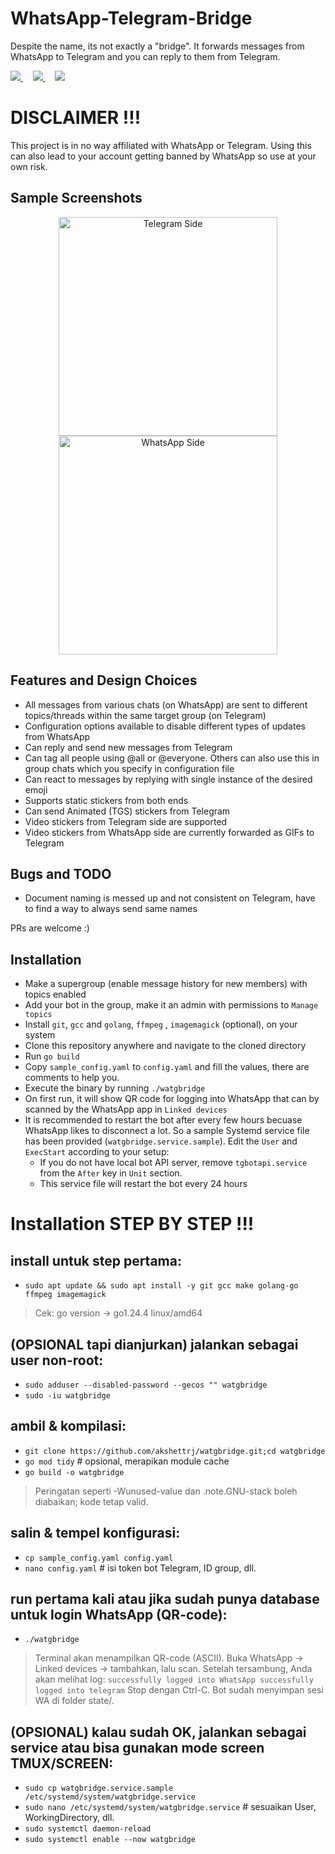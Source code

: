 # WhatsApp-Telegram-Bridge

Despite the name, its not exactly a "bridge". It forwards messages from WhatsApp to Telegram and you can reply to them
from Telegram.

<a href="https://t.me/PropheCProjects">
  <img src="https://img.shields.io/badge/Updates_Channel-2CA5E0?style=for-the-badge&logo=telegram&logoColor=white"></img>
</a>&nbsp; &nbsp;
<a href="https://t.me/WaTgBridge">
  <img src="https://img.shields.io/badge/Discussion_Group-2CA5E0?style=for-the-badge&logo=telegram&logoColor=white"></img>
</a>&nbsp; &nbsp;
<a href="https://youtu.be/xc75XLoTmA4">
  <img src="https://img.shields.io/badge/YouTube-FF0000?style=for-the-badge&logo=youtube&logoColor=white"</img>
</a>

# DISCLAIMER !!!

This project is in no way affiliated with WhatsApp or Telegram. Using this can also lead to your account getting banned by WhatsApp so use at your own risk.

## Sample Screenshots

<p align="center">
  <img src="./assets/telegram_side_sample.png" width="350" alt="Telegram Side">
  <img src="./assets/whatsapp_side_sample.jpg" width="350" alt="WhatsApp Side">
</p>

## Features and Design Choices

- All messages from various chats (on WhatsApp) are sent to different topics/threads within the same target group (on Telegram)
- Configuration options available to disable different types of updates from WhatsApp
- Can reply and send new messages from Telegram
- Can tag all people using @all or @everyone. Others can also use this in group chats which you specify in configuration file
- Can react to messages by replying with single instance of the desired emoji
- Supports static stickers from both ends
- Can send Animated (TGS) stickers from Telegram
- Video stickers from Telegram side are supported
- Video stickers from WhatsApp side are currently forwarded as GIFs to Telegram

## Bugs and TODO

- Document naming is messed up and not consistent on Telegram, have to find a way to always send same names

PRs are welcome :)


## Installation

- Make a supergroup (enable message history for new members) with topics enabled
- Add your bot in the group, make it an admin with permissions to `Manage topics`
- Install `git`, `gcc` and `golang`, `ffmpeg` , `imagemagick` (optional), on your system
- Clone this repository anywhere and navigate to the cloned directory
- Run `go build`
- Copy `sample_config.yaml` to `config.yaml` and fill the values, there are comments to help you.
- Execute the binary by running `./watgbridge`
- On first run, it will show QR code for logging into WhatsApp that can by scanned by the WhatsApp app in `Linked devices`
- It is recommended to restart the bot after every few hours becuase WhatsApp likes to disconnect a lot. So a sample Systemd service file has been provided (`watgbridge.service.sample`). Edit the `User` and `ExecStart` according to your setup:
    - If you do not have local bot API server, remove `tgbotapi.service` from the `After` key in `Unit` section.
    - This service file will restart the bot every 24 hours


# Installation STEP BY STEP !!!

## install untuk step pertama:
- `sudo apt update && sudo apt install -y git gcc make golang-go ffmpeg imagemagick`
> Cek: go version → go1.24.4 linux/amd64

## (OPSIONAL tapi dianjurkan) jalankan sebagai user non-root:
- `sudo adduser --disabled-password --gecos "" watgbridge`
- `sudo -iu watgbridge`

## ambil & kompilasi:
- `git clone https://github.com/akshettrj/watgbridge.git;cd watgbridge`
- `go mod tidy`          # opsional, merapikan module cache
- `go build -o watgbridge`
> Peringatan seperti -Wunused-value dan .note.GNU-stack boleh diabaikan; kode tetap valid.

## salin & tempel konfigurasi:
- `cp sample_config.yaml config.yaml`
- `nano config.yaml`     # isi token bot Telegram, ID group, dll.

## run pertama kali atau jika sudah punya database untuk login WhatsApp (QR-code):
- `./watgbridge`
> Terminal akan menampilkan QR-code (ASCII).
> Buka WhatsApp → Linked devices → tambahkan, lalu scan.
> Setelah tersambung, Anda akan melihat log:
`successfully logged into WhatsApp
successfully logged into telegram`
> Stop dengan Ctrl-C. Bot sudah menyimpan sesi WA di folder state/.

## (OPSIONAL) kalau sudah OK, jalankan sebagai service atau bisa gunakan mode screen TMUX/SCREEN:
- `sudo cp watgbridge.service.sample /etc/systemd/system/watgbridge.service`
- `sudo nano /etc/systemd/system/watgbridge.service`  # sesuaikan User, WorkingDirectory, dll.
- `sudo systemctl daemon-reload`
- `sudo systemctl enable --now watgbridge`
